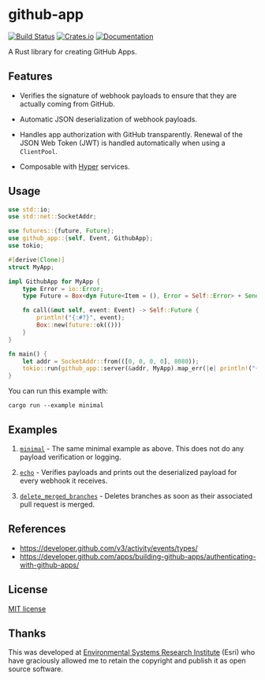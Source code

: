 # github-app

[![Build Status](https://api.cirrus-ci.com/github/jasonwhite/github-app.svg?branch=master)](https://cirrus-ci.com/github/jasonwhite/github-app) [![Crates.io](https://img.shields.io/crates/v/github-app.svg)](https://crates.io/crates/github-app) [![Documentation](https://docs.rs/github-app/badge.svg)](https://docs.rs/github-app)

A Rust library for creating GitHub Apps.

## Features

 * Verifies the signature of webhook payloads to ensure that they are actually
   coming from GitHub.

 * Automatic JSON deserialization of webhook payloads.

 * Handles app authorization with GitHub transparently. Renewal of the JSON Web
   Token (JWT) is handled automatically when using a `ClientPool`.

 * Composable with [Hyper](https://github.com/hyperium/hyper) services.

## Usage

```rust
use std::io;
use std::net::SocketAddr;

use futures::{future, Future};
use github_app::{self, Event, GithubApp};
use tokio;

#[derive(Clone)]
struct MyApp;

impl GithubApp for MyApp {
    type Error = io::Error;
    type Future = Box<dyn Future<Item = (), Error = Self::Error> + Send>;

    fn call(&mut self, event: Event) -> Self::Future {
        println!("{:#?}", event);
        Box::new(future::ok(()))
    }
}

fn main() {
    let addr = SocketAddr::from(([0, 0, 0, 0], 8080));
    tokio::run(github_app::server(&addr, MyApp).map_err(|e| println!("{}", e)))
}
```

You can run this example with:

```
cargo run --example minimal
```

## Examples

 1. [`minimal`](/examples/minimal.rs) - The same minimal example as above. This
    does not do any payload verification or logging.

 2. [`echo`](/examples/echo.rs) - Verifies payloads and prints out the
    deserialized payload for every webhook it receives.

 3. [`delete_merged_branches`](/examples/delete_merged_branches.rs) - Deletes
    branches as soon as their associated pull request is merged.


## References

 - https://developer.github.com/v3/activity/events/types/
 - https://developer.github.com/apps/building-github-apps/authenticating-with-github-apps/

## License

[MIT license](LICENSE)

## Thanks

This was developed at [Environmental Systems Research
Institute](http://www.esri.com/) (Esri) who have graciously allowed me to retain
the copyright and publish it as open source software.

